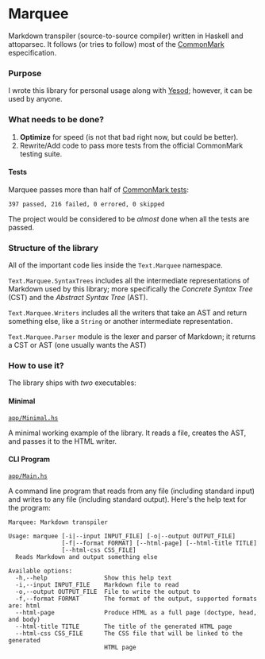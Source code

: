 # Marquee

Markdown transpiler (source-to-source compiler) written in Haskell and attoparsec. It follows (or tries to follow) most of the [CommonMark][commonmark] especification.

### Purpose

I wrote this library for personal usage along with [Yesod][yesod]; however, it can be used by anyone.

### What needs to be done?

1. **Optimize** for speed (is not that bad right now, but could be better).
2. Rewrite/Add code to pass more tests from the official CommonMark testing suite.

#### Tests

Marquee passes more than half of [CommonMark tests][test suite]:

    397 passed, 216 failed, 0 errored, 0 skipped

The project would be considered to be *almost* done when all the tests are passed.

### Structure of the library

All of the important code lies inside the `Text.Marquee` namespace.

`Text.Marquee.SyntaxTrees` includes all the intermediate representations of Markdown used by this library; more specifically the *Concrete Syntax Tree* (CST) and the *Abstract Syntax Tree* (AST).

`Text.Marquee.Writers` includes all the writers that take an AST and return something else, like a `String` or another intermediate representation.

`Text.Marquee.Parser` module is the lexer and parser of Markdown; it returns a CST or AST (one usually wants the AST)

### How to use it?

The library ships with *two* executables:

#### Minimal

[`app/Minimal.hs`][minimal]

A minimal working example of the library. It reads a file, creates the AST, and passes it to the HTML writer.

#### CLI Program

[`app/Main.hs`][cli]

A command line program that reads from any file (including standard input) and writes to any file (including standard output). Here's the help text for the program:

```
Marquee: Markdown transpiler

Usage: marquee [-i|--input INPUT_FILE] [-o|--output OUTPUT_FILE]
               [-f|--format FORMAT] [--html-page] [--html-title TITLE]
               [--html-css CSS_FILE]
  Reads Markdown and output something else

Available options:
  -h,--help                Show this help text
  -i,--input INPUT_FILE    Markdown file to read
  -o,--output OUTPUT_FILE  File to write the output to
  -f,--format FORMAT       The format of the output, supported formats are: html
  --html-page              Produce HTML as a full page (doctype, head, and body)
  --html-title TITLE       The title of the generated HTML page
  --html-css CSS_FILE      The CSS file that will be linked to the generated
                           HTML page
```

[commonmark]: http://commonmark.org/
[yesod]: http://www.yesodweb.com/
[minimal]: app/Minimal.hs
[cli]: app/Main.hs
[test suite]: https://github.com/jgm/CommonMark
